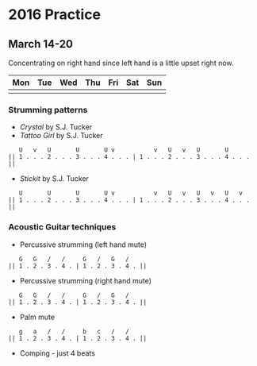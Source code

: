 
# 2016 Practice

## March 14-20

Concentrating on right hand since left hand is a little upset right now.

| Mon | Tue | Wed | Thu | Fri | Sat | Sun |
| --- | --- | --- | --- | --- | --- | --- |
|     |     |     |     |     |     |     |

### Strumming patterns

- *Crystal* by S.J. Tucker
- *Tattoo Girl* by S.J. Tucker
```
   U   v   U       U       U v           v   U   v   U       U
|| 1 . . . 2 . . . 3 . . . 4 . . . | 1 . . . 2 . . . 3 . . . 4 . . . ||
```

- *Stickit* by S.J. Tucker
```
   U       U       U       U v           v   U   v   U   v   U   v
|| 1 . . . 2 . . . 3 . . . 4 . . . | 1 . . . 2 . . . 3 . . . 4 . . . ||
```

### Acoustic Guitar techniques

- Percussive strumming (left hand mute)

```
   G   G   /   /     G   /   G   /  
|| 1 . 2 . 3 . 4 . | 1 . 2 . 3 . 4 . ||
```

- Percussive strumming (right hand mute)

```
   G   G   /   /     G   /   G   /  
|| 1 . 2 . 3 . 4 . | 1 . 2 . 3 . 4 . ||
```

- Palm mute

```
   g   a   /   /     b   c   /   / 
|| 1 . 2 . 3 . 4 . | 1 . 2 . 3 . 4 . ||
```

- Comping - just 4 beats

